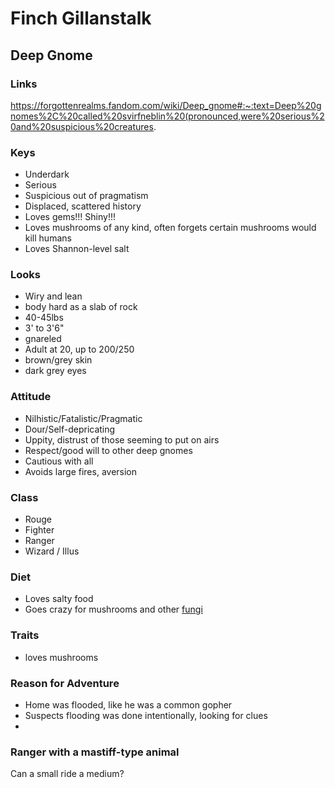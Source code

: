 # Finch Gillanstalk

## Deep Gnome

### Links

https://forgottenrealms.fandom.com/wiki/Deep_gnome#:~:text=Deep%20gnomes%2C%20called%20svirfneblin%20(pronounced,were%20serious%20and%20suspicious%20creatures.

### Keys

- Underdark
- Serious
- Suspicious out of pragmatism
- Displaced, scattered history
- Loves gems!!! Shiny!!!
- Loves mushrooms of any kind, often forgets certain mushrooms would kill humans
- Loves Shannon-level salt

### Looks

- Wiry and lean
- body hard as a slab of rock
- 40-45lbs
- 3' to 3'6"
- gnareled
- Adult at 20, up to 200/250
- brown/grey skin
- dark grey eyes

### Attitude

- Nilhistic/Fatalistic/Pragmatic
- Dour/Self-depricating
- Uppity, distrust of those seeming to put on airs
- Respect/good will to other deep gnomes
- Cautious with all
- Avoids large fires, aversion

### Class

- Rouge
- Fighter
- Ranger
- Wizard / Illus

### Diet

- Loves salty food
- Goes crazy for mushrooms and other [fungi](https://forgottenrealms.fandom.com/wiki/Fungus
)

### Traits

- loves mushrooms

### Reason for Adventure

- Home was flooded, like he was a common gopher
- Suspects flooding was done intentionally, looking for clues
- 

### Ranger with a mastiff-type animal

Can a small ride a medium?